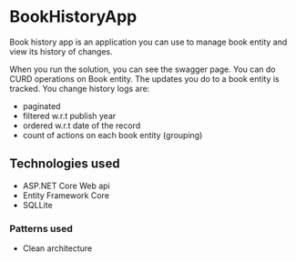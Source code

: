 # BookHistoryApp

Book history app is an application you can use to manage book entity and view its history of changes.

When you run the solution, you can see the swagger page. You can do CURD operations on Book entity. The updates you do to a book entity is tracked. You change history logs are:
* paginated
* filtered w.r.t publish year
* ordered w.r.t date of the record
* count of actions on each book entity (grouping)

## Technologies used

* ASP.NET Core Web api
* Entity Framework Core 
* SQLLite

### Patterns used
* Clean architecture
